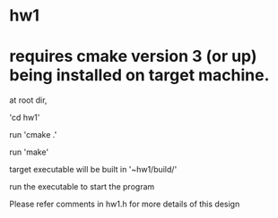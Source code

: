 # hw1 
# requires cmake version 3 (or up) being installed on target machine.

at root dir, 

'cd hw1'

run 'cmake .'

run 'make'

target executable will be built in '~hw1/build/'

run the executable to start the program

Please refer comments in hw1.h for more details of this design
